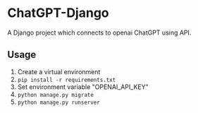 # ChatGPT-Django
 A Django project which connects to openai ChatGPT using API.

## Usage

1. Create a virtual environment
2. `pip install -r requirements.txt`
3. Set environment variable "OPENAI_API_KEY"
4. `python manage.py migrate`
5. `python manage.py runserver`